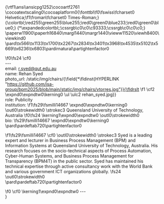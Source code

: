 {\rtf1\ansi\ansicpg1252\cocoartf2761
\cocoatextscaling0\cocoaplatform0{\fonttbl\f0\fswiss\fcharset0 Helvetica;\f1\froman\fcharset0 Times-Roman;}
{\colortbl;\red255\green255\blue255;\red0\green0\blue233;\red0\green0\blue0;}
{\*\expandedcolortbl;;\cssrgb\c0\c0\c93333;\cssrgb\c0\c0\c0;}
\paperw11900\paperh16840\margl1440\margr1440\vieww11520\viewh8400\viewkind0
\pard\tx566\tx1133\tx1700\tx2267\tx2834\tx3401\tx3968\tx4535\tx5102\tx5669\tx6236\tx6803\pardirnatural\partightenfactor0

\f0\fs24 \cf0 \
---\
email: r.syed@qut.edu.au\
name: Rehan Syed \
photo_url: /static/img/chairs/{\field{\*\fldinst{HYPERLINK "https://github.com/isa-group/bpm2025/blob/main/static/img/chairs/vtorres.jpg"}}{\fldrslt 
\f1 \cf2 \expnd0\expndtw0\kerning0
\ul \ulc2 rehan_syed.jpg}}\
role: Publicity\
institution: 
\f1\fs29\fsmilli14667 \expnd0\expndtw0\kerning0
\outl0\strokewidth0 \strokec3 Queensland University of Technology, Australia
\f0\fs24 \kerning1\expnd0\expndtw0 \outl0\strokewidth0 \
bio: 
\fs29\fsmilli14667 \expnd0\expndtw0\kerning0
\
\pard\pardeftab720\partightenfactor0

\f1\fs29\fsmilli14667 \cf0 \outl0\strokewidth0 \strokec3 Syed is a leading expert and lecturer in Business Process Management (BPM) and Information Systems at Queensland University of Technology, Australia. His research focuses on the socio-technical aspects of Process Automation, Cyber-Human Systems, and Business Process Management for Transparency (BPM4T) in the public sector. Syed has maintained his technical expertise through active consultancy work with the World Bank and various government ICT organizations globally.
\fs24 \outl0\strokewidth0 \
\pard\pardeftab720\partightenfactor0

\f0 \cf0 \kerning1\expnd0\expndtw0 ---\
}